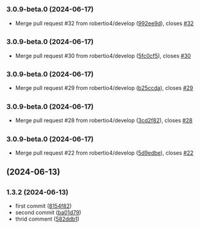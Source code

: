 ## <small>3.0.9-beta.0 (2024-06-17)</small>

* Merge pull request #32 from robertio4/develop ([992ee9d](https://github.com/robertio4/bloobirds/commit/992ee9d)), closes [#32](https://github.com/robertio4/bloobirds/issues/32)



## <small>3.0.9-beta.0 (2024-06-17)</small>

* Merge pull request #30 from robertio4/develop ([5fc0cf5](https://github.com/robertio4/bloobirds/commit/5fc0cf5)), closes [#30](https://github.com/robertio4/bloobirds/issues/30)



## <small>3.0.9-beta.0 (2024-06-17)</small>

* Merge pull request #29 from robertio4/develop ([b25ccda](https://github.com/robertio4/bloobirds/commit/b25ccda)), closes [#29](https://github.com/robertio4/bloobirds/issues/29)



## <small>3.0.9-beta.0 (2024-06-17)</small>

* Merge pull request #28 from robertio4/develop ([3cd2f82](https://github.com/robertio4/bloobirds/commit/3cd2f82)), closes [#28](https://github.com/robertio4/bloobirds/issues/28)



## <small>3.0.9-beta.0 (2024-06-17)</small>

* Merge pull request #22 from robertio4/develop ([5d9edbe](https://github.com/robertio4/bloobirds/commit/5d9edbe)), closes [#22](https://github.com/robertio4/bloobirds/issues/22)



##  (2024-06-13)




## <small>1.3.2 (2024-06-13)</small>

* first commit ([8154f82](https://github.com/robertio4/bloobirds/commit/8154f82))
* second commit ([ba01d79](https://github.com/robertio4/bloobirds/commit/ba01d79))
* thrid comment ([582ddb1](https://github.com/robertio4/bloobirds/commit/582ddb1))



